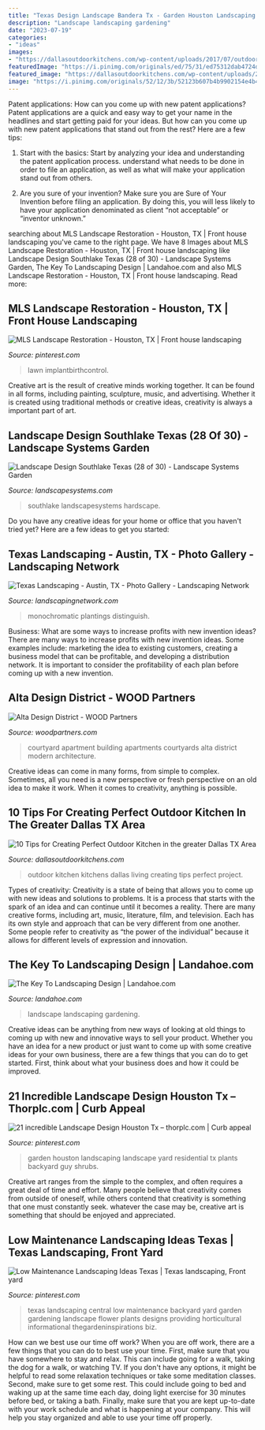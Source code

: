 ```yaml
---
title: "Texas Design Landscape Bandera Tx - Garden Houston Landscaping Landscape Yard Residential Tx Plants Backyard Guy Shrubs"
description: "Landscape landscaping gardening"
date: "2023-07-19"
categories:
- "ideas"
images:
- "https://dallasoutdoorkitchens.com/wp-content/uploads/2017/07/outdoor-living-kitchen.jpg"
featuredImage: "https://i.pinimg.com/originals/ed/75/31/ed75312dab4724dfe94728f4c7996d4f.jpg"
featured_image: "https://dallasoutdoorkitchens.com/wp-content/uploads/2017/07/outdoor-living-kitchen.jpg"
image: "https://i.pinimg.com/originals/52/12/3b/52123b607b4b9902154e4b483a0ee238.png"
---
```



Patent applications: How can you come up with new patent applications?
Patent applications are a quick and easy way to get your name in the headlines and start getting paid for your ideas. But how can you come up with new patent applications that stand out from the rest? Here are a few tips: 
1. Start with the basics: Start by analyzing your idea and understanding the patent application process. understand what needs to be done in order to file an application, as well as what will make your application stand out from others. 

2. Are you sure of your invention? Make sure you are Sure of Your Invention before filing an application. By doing this, you will less likely to have your application denominated as client “not acceptable” or “inventor unknown.” 


	

		
searching about MLS Landscape Restoration - Houston, TX | Front house landscaping you've came to the right page. We have 8 Images about MLS Landscape Restoration - Houston, TX | Front house landscaping like Landscape Design Southlake Texas (28 of 30) - Landscape Systems Garden, The Key To Landscaping Design | Landahoe.com and also MLS Landscape Restoration - Houston, TX | Front house landscaping. Read more:
		
    
## MLS Landscape Restoration - Houston, TX | Front House Landscaping

<img loading=lazy src="https://i.pinimg.com/originals/ed/75/31/ed75312dab4724dfe94728f4c7996d4f.jpg" onerror="this.onerror=null;this.src='https://tse2.mm.bing.net/th?id=OIP.DP_86F10XqcnePpM-s576wHaEi&amp;pid=15.1';" alt="MLS Landscape Restoration - Houston, TX | Front house landscaping">

_Source: pinterest.com_

>lawn implantbirthcontrol. 

	

Creative art is the result of creative minds working together. It can be found in all forms, including painting, sculpture, music, and advertising. Whether it is created using traditional methods or creative ideas, creativity is always a important part of art.

    
## Landscape Design Southlake Texas (28 Of 30) - Landscape Systems Garden

<img loading=lazy src="http://landscapesystems.com/wp-content/uploads/2018/08/Landscape-Design-Southlake-Texas-28-of-30.jpg" onerror="this.onerror=null;this.src='https://tse3.mm.bing.net/th?id=OIP.KKgm0J3-xlA7zpW5cgwfAQHaE7&amp;pid=15.1';" alt="Landscape Design Southlake Texas (28 of 30) - Landscape Systems Garden">

_Source: landscapesystems.com_

>southlake landscapesystems hardscape. 

	

Do you have any creative ideas for your home or office that you haven't tried yet? Here are a few ideas to get you started: 

    
## Texas Landscaping - Austin, TX - Photo Gallery - Landscaping Network

<img loading=lazy src="https://images.landscapingnetwork.com/pictures/images/800x642Max/texas-landscaping_41/modern-front-yard-austin-outdoor-design_1966.jpg" onerror="this.onerror=null;this.src='https://tse3.mm.bing.net/th?id=OIP.U6z9UtLNR_W81BAObBgA1AHaFi&amp;pid=15.1';" alt="Texas Landscaping - Austin, TX - Photo Gallery - Landscaping Network">

_Source: landscapingnetwork.com_

>monochromatic plantings distinguish. 

	

Business: What are some ways to increase profits with new invention ideas?
There are many ways to increase profits with new invention ideas. Some examples include: marketing the idea to existing customers, creating a business model that can be profitable, and developing a distribution network. It is important to consider the profitability of each plan before coming up with a new invention.

    
## Alta Design District - WOOD Partners

<img loading=lazy src="https://www.woodpartners.com/wp-content/uploads/2015/12/Alta-Design-District-Apartments-Dallas-TX-Courtyard-011.jpg" onerror="this.onerror=null;this.src='https://tse3.mm.bing.net/th?id=OIP.aH9FjKUd1kA154EUmtgLUAHaEo&amp;pid=15.1';" alt="Alta Design District - WOOD Partners">

_Source: woodpartners.com_

>courtyard apartment building apartments courtyards alta district modern architecture. 

	

Creative ideas can come in many forms, from simple to complex. Sometimes, all you need is a new perspective or fresh perspective on an old idea to make it work. When it comes to creativity, anything is possible.

    
## 10 Tips For Creating Perfect Outdoor Kitchen In The Greater Dallas TX Area

<img loading=lazy src="https://dallasoutdoorkitchens.com/wp-content/uploads/2017/07/outdoor-living-kitchen.jpg" onerror="this.onerror=null;this.src='https://tse2.mm.bing.net/th?id=OIP.9Q_64tnHDx7XfFlqLk-XJQHaEa&amp;pid=15.1';" alt="10 Tips for Creating Perfect Outdoor Kitchen in the greater Dallas TX Area">

_Source: dallasoutdoorkitchens.com_

>outdoor kitchen kitchens dallas living creating tips perfect project. 

	

Types of creativity:
Creativity is a state of being that allows you to come up with new ideas and solutions to problems. It is a process that starts with the spark of an idea and can continue until it becomes a reality. There are many creative forms, including art, music, literature, film, and television. Each has its own style and approach that can be very different from one another. Some people refer to creativity as “the power of the individual” because it allows for different levels of expression and innovation.

    
## The Key To Landscaping Design | Landahoe.com

<img loading=lazy src="https://landahoe.com/wp-content/uploads/2018/01/landscape-design.jpg" onerror="this.onerror=null;this.src='https://tse4.mm.bing.net/th?id=OIP.HzDfVysMxPI4NA_W_-PLegHaEE&amp;pid=15.1';" alt="The Key To Landscaping Design | Landahoe.com">

_Source: landahoe.com_

>landscape landscaping gardening. 

	

Creative ideas can be anything from new ways of looking at old things to coming up with new and innovative ways to sell your product. Whether you have an idea for a new product or just want to come up with some creative ideas for your own business, there are a few things that you can do to get started. First, think about what your business does and how it could be improved.

    
## 21 Incredible Landscape Design Houston Tx – Thorplc.com | Curb Appeal

<img loading=lazy src="https://i.pinimg.com/originals/52/12/3b/52123b607b4b9902154e4b483a0ee238.png" onerror="this.onerror=null;this.src='https://tse4.mm.bing.net/th?id=OIP.zUUy0gcd_xJ2NV8V5Hg0qwHaDT&amp;pid=15.1';" alt="21 incredible Landscape Design Houston Tx – thorplc.com | Curb appeal">

_Source: pinterest.com_

>garden houston landscaping landscape yard residential tx plants backyard guy shrubs. 

	

Creative art ranges from the simple to the complex, and often requires a great deal of time and effort. Many people believe that creativity comes from outside of oneself, while others contend that creativity is something that one must constantly seek. whatever the case may be, creative art is something that should be enjoyed and appreciated.

    
## Low Maintenance Landscaping Ideas Texas | Texas Landscaping, Front Yard

<img loading=lazy src="https://i.pinimg.com/736x/a9/d4/74/a9d4746ab43f08bde8dec462241b3629--texas-landscaping-landscaping-ideas.jpg" onerror="this.onerror=null;this.src='https://tse2.mm.bing.net/th?id=OIP.zXgDHl44gUb-cKGKKPcmGgHaF2&amp;pid=15.1';" alt="Low Maintenance Landscaping Ideas Texas | Texas landscaping, Front yard">

_Source: pinterest.com_

>texas landscaping central low maintenance backyard yard garden gardening landscape flower plants designs providing horticultural informational thegardeninspirations biz. 

	

How can we best use our time off work?
When you are off work, there are a few things that you can do to best use your time. First, make sure that you have somewhere to stay and relax. This can include going for a walk, taking the dog for a walk, or watching TV. If you don't have any options, it might be helpful to read some relaxation techniques or take some meditation classes. Second, make sure to get some rest. This could include going to bed and waking up at the same time each day, doing light exercise for 30 minutes before bed, or taking a bath. Finally, make sure that you are kept up-to-date with your work schedule and what is happening at your company. This will help you stay organized and able to use your time off properly.

